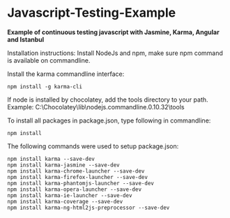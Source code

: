 Javascript-Testing-Example
==========================

**Example of continuous testing javascript with Jasmine, Karma, Angular and Istanbul**


Installation instructions:
Install NodeJs and npm, make sure npm command is available on commandline.

Install the karma commandline interface:
```
npm install -g karma-cli
```

If node is installed by chocolatey, add the tools directory to your path. Example: C:\Chocolatey\lib\nodejs.commandline.0.10.32\tools

To install all packages in package.json, type following in commandline:
```
npm install
```

The following commands were used to setup package.json:
```
npm install karma --save-dev
npm install karma-jasmine --save-dev
npm install karma-chrome-launcher --save-dev
npm install karma-firefox-launcher --save-dev
npm install karma-phantomjs-launcher --save-dev
npm install karma-opera-launcher --save-dev
npm install karma-ie-launcher --save-dev
npm install karma-coverage --save-dev
npm install karma-ng-html2js-preprocessor --save-dev
```
